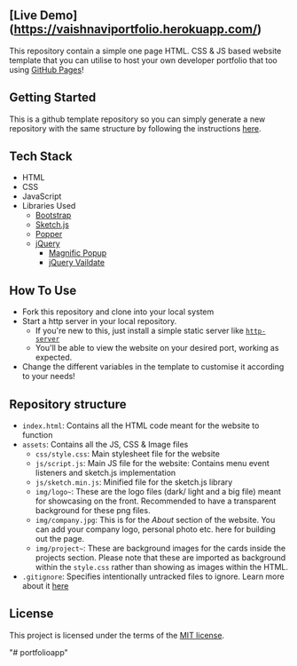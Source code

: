

## [Live Demo] (https://vaishnaviportfolio.herokuapp.com/)

This repository contain a simple one page HTML. CSS & JS based website template that you can utilise to host your own developer portfolio that too using [GitHub Pages](https://pages.github.com/)! 


## Getting Started

This is a github template repository so you can simply generate a new repository with the same structure by following the instructions [here](https://docs.github.com/en/github/creating-cloning-and-archiving-repositories/creating-a-repository-on-github/creating-a-repository-from-a-template).

## Tech Stack
- HTML
- CSS
- JavaScript
- Libraries Used
    - [Bootstrap](https://getbootstrap.com/)
    - [Sketch.js](https://soulwire.github.io/sketch.js/)
    - [Popper](https://popper.js.org/)
    - [jQuery](https://jquery.com/)
        - [Magnific Popup](https://dimsemenov.com/plugins/magnific-popup/)
        - [jQuery Vaildate](https://jqueryvalidation.org/)


## How To Use 

- Fork this repository and clone into your local system
- Start a http server in your local repository.
    - If you're new to this, just install a simple static server like [`http-server`](https://www.npmjs.com/package/http-server)
    - You'll be able to view the website on your desired port, working as expected.
- Change the different variables in the template to customise it according to your needs!

## Repository structure

- `index.html`: Contains all the HTML code meant for the website to function
- `assets`:  Contains all the JS, CSS & Image files
    - `css/style.css`: Main stylesheet file for the website
    - `js/script.js`: Main JS file for the website: Contains menu event listeners and sketch.js implementation
    - `js/sketch.min.js`: Minified file for the sketch.js library
    - `img/logo~`: These are the logo files (dark/ light and a big file) meant for showcasing on the front. Recommended to have a transparent background for these png files.
    - `img/company.jpg`: This is for the *About* section of the website. You can add your company logo, personal photo etc. here for building out the page.
    - `img/project~`: These are background images for the cards inside the projects section. Please note that these are imported as background within the `style.css` rather than showing as images within the HTML.
- `.gitignore`: Specifies intentionally untracked files to ignore. Learn more about it [here](https://git-scm.com/docs/gitignore)

## License

This project is licensed under the terms of the [MIT license](https://opensource.org/licenses/MIT).

"# portfolioapp" 
